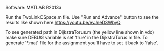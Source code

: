 Software: MATLAB R2013a

Run the TwoLinkCSpace.m file. Use "Run and Advance" button to see the results like shown here:https://youtu.be/evJneD3WbyQ

To see generated path in DijkstraTorus.m (the yellow line shown in vdo) make sure DEBUG variable is set 'true' in the DijkstraTorus.m file. To generate '*.mat' file for the assignment you'll have to set it back to 'false'. 